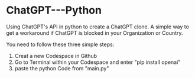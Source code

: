 # ChatGPT---Python
Using ChatGPT's API in python to create a ChatGPT clone. A simple way to get a workaround if ChatGPT is blocked in your Organization or Country.

You need to follow these three simple steps:
  1. Creat a new Codespace in Github
  2. Go to Terminal within your Codespace and enter "pip install openai"
  3. paste the python Code from "main.py"
